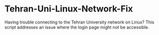 # Tehran-Uni-Linux-Network-Fix
Having trouble connecting to the Tehran University network on Linux?  This script addresses an issue where the login page might not be accessible.

